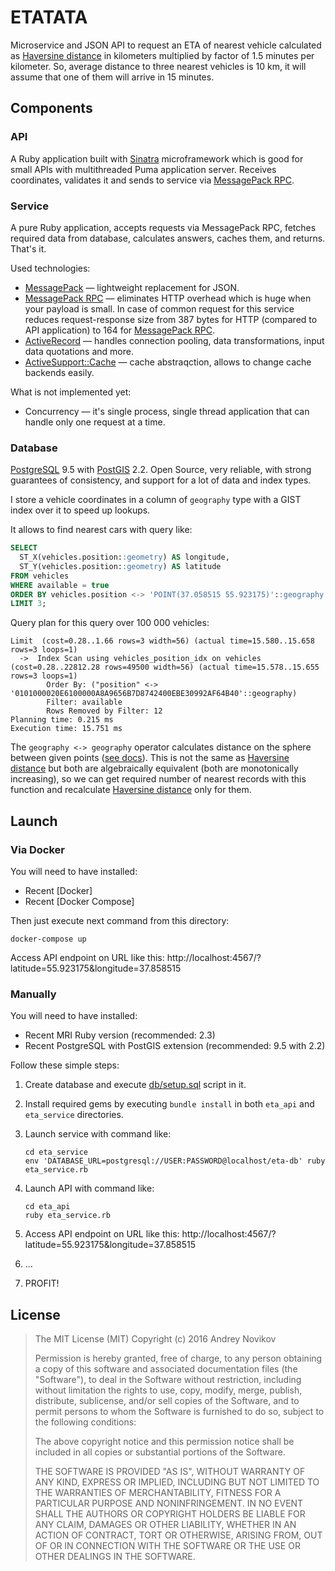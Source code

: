 # ETATATA

Microservice and JSON API to request an ETA of nearest vehicle calculated as [Haversine distance] in kilometers multiplied by factor of 1.5 minutes per kilometer. So, average distance to three nearest vehicles is 10 km, it will assume that one of them will arrive in 15 minutes.

## Components

### API

A Ruby application built with [Sinatra] microframework which is good for small APIs with multithreaded Puma application server. Receives coordinates, validates it and sends to service via [MessagePack RPC].


### Service

A pure Ruby application, accepts requests via MessagePack RPC, fetches required data from database, calculates answers, caches them, and returns. That's it.

Used technologies:

 - [MessagePack] — lightweight replacement for JSON.
 - [MessagePack RPC] — eliminates HTTP overhead which is huge when your payload is small. In case of common request for this service reduces request-response size from 387 bytes for HTTP (compared to API application) to 164 for [MessagePack RPC].
 - [ActiveRecord] — handles connection pooling, data transformations, input data quotations and more.
 - [ActiveSupport::Cache] — cache abstraqction, allows to change cache backends easily.

What is not implemented yet:

 - Concurrency — it's single process, single thread application that can handle only one request at a time.


### Database

[PostgreSQL] 9.5 with [PostGIS] 2.2. Open Source, very reliable, with strong guarantees of consistency, and support for a lot of data and index types.

I store a vehicle coordinates in a column of `geography` type with a GIST index over it to speed up lookups.

It allows to find nearest cars with query like:

```sql
SELECT
  ST_X(vehicles.position::geometry) AS longitude,
  ST_Y(vehicles.position::geometry) AS latitude
FROM vehicles
WHERE available = true
ORDER BY vehicles.position <-> 'POINT(37.058515 55.923175)'::geography ASC
LIMIT 3;
```

Query plan for this query over 100 000 vehicles:

```
Limit  (cost=0.28..1.66 rows=3 width=56) (actual time=15.580..15.658 rows=3 loops=1)
  ->  Index Scan using vehicles_position_idx on vehicles  (cost=0.28..22812.28 rows=49500 width=56) (actual time=15.578..15.655 rows=3 loops=1)
        Order By: ("position" <-> '0101000020E6100000A8A9656B7D8742400EBE30992AF64B40'::geography)
        Filter: available
        Rows Removed by Filter: 12
Planning time: 0.215 ms
Execution time: 15.751 ms
```

The `geography <-> geography` operator calculates distance on the sphere between given points ([see docs](http://postgis.net/docs/manual-2.2/geometry_distance_knn.html)). This is not the same as [Haversine distance] but both are algebraically equivalent (both are monotonically increasing), so we can get required number of nearest records with this function and recalculate [Haversine distance] only for them.


## Launch

### Via Docker

You will need to have installed:

 - Recent [Docker]
 - Recent [Docker Compose]

Then just execute next command from this directory:

    docker-compose up

Access API endpoint on URL like this: http://localhost:4567/?latitude=55.923175&longitude=37.858515


### Manually

You will need to have installed:

 - Recent MRI Ruby version (recommended: 2.3)
 - Recent PostgreSQL with PostGIS extension (recommended: 9.5 with 2.2)

Follow these simple steps:

 1. Create database and execute [db/setup.sql](db/setup.sql) script in it.

 2. Install required gems by executing `bundle install` in both `eta_api` and `eta_service` directories.

 3. Launch service with command like:

        cd eta_service
        env 'DATABASE_URL=postgresql://USER:PASSWORD@localhost/eta-db' ruby eta_service.rb

 4. Launch API with command like:

        cd eta_api
        ruby eta_service.rb

 5. Access API endpoint on URL like this: http://localhost:4567/?latitude=55.923175&longitude=37.858515

 6. …

 7. PROFIT!


## License

> The MIT License (MIT)
> Copyright (c) 2016 Andrey Novikov
>
> Permission is hereby granted, free of charge, to any person obtaining a copy of this software and associated documentation files (the "Software"), to deal in the Software without restriction, including without limitation the rights to use, copy, modify, merge, publish, distribute, sublicense, and/or sell copies of the Software, and to permit persons to whom the Software is furnished to do so, subject to the following conditions:
>
> The above copyright notice and this permission notice shall be included in all copies or substantial portions of the Software.
>
> THE SOFTWARE IS PROVIDED "AS IS", WITHOUT WARRANTY OF ANY KIND, EXPRESS OR IMPLIED, INCLUDING BUT NOT LIMITED TO THE WARRANTIES OF MERCHANTABILITY, FITNESS FOR A PARTICULAR PURPOSE AND NONINFRINGEMENT. IN NO EVENT SHALL THE AUTHORS OR COPYRIGHT HOLDERS BE LIABLE FOR ANY CLAIM, DAMAGES OR OTHER LIABILITY, WHETHER IN AN ACTION OF CONTRACT, TORT OR OTHERWISE, ARISING FROM, OUT OF OR IN CONNECTION WITH THE SOFTWARE OR THE USE OR OTHER DEALINGS IN THE SOFTWARE.

[Haversine distance]: https://en.wikipedia.org/wiki/Haversine_formula (gedesic distance: as crow flies)
[MessagePack]: https://msgpack.org/
[MessagePack RPC]: https://github.com/msgpack-rpc/msgpack-rpc
[ActiveRecord]: https://github.com/rails/rails/tree/master/activerecord
[ActiveSupport::Cache]: http://api.rubyonrails.org/classes/ActiveSupport/Cache/Store.html
[Sinatra]: http://www.sinatrarb.com/
[PostgreSQL]: http://www.postgresql.org/
[PostGIS]: http://postgis.net/
